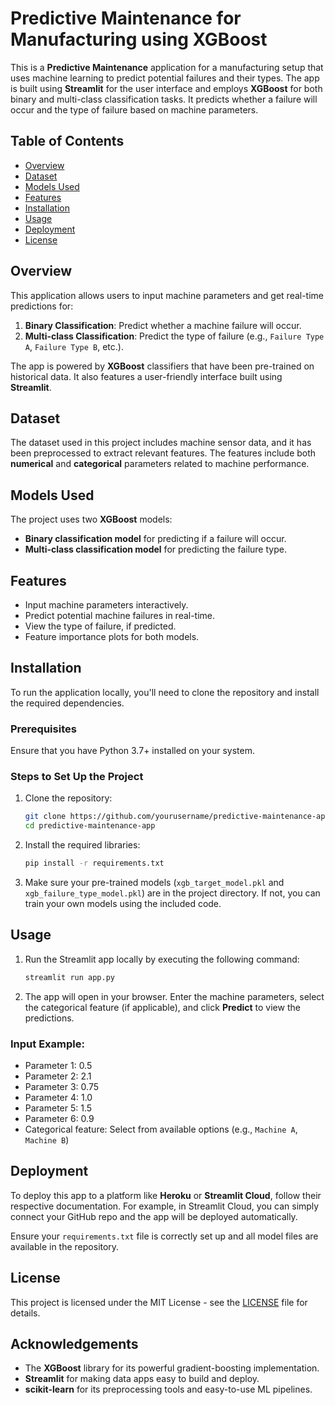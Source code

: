 # Predictive Maintenance for Manufacturing using XGBoost

This is a **Predictive Maintenance** application for a manufacturing setup that uses machine learning to predict potential failures and their types. The app is built using **Streamlit** for the user interface and employs **XGBoost** for both binary and multi-class classification tasks. It predicts whether a failure will occur and the type of failure based on machine parameters.

## Table of Contents
- [Overview](#overview)
- [Dataset](#dataset)
- [Models Used](#models-used)
- [Features](#features)
- [Installation](#installation)
- [Usage](#usage)
- [Deployment](#deployment)
- [License](#license)

## Overview
This application allows users to input machine parameters and get real-time predictions for:
1. **Binary Classification**: Predict whether a machine failure will occur.
2. **Multi-class Classification**: Predict the type of failure (e.g., `Failure Type A`, `Failure Type B`, etc.).

The app is powered by **XGBoost** classifiers that have been pre-trained on historical data. It also features a user-friendly interface built using **Streamlit**.

## Dataset
The dataset used in this project includes machine sensor data, and it has been preprocessed to extract relevant features. The features include both **numerical** and **categorical** parameters related to machine performance.

## Models Used
The project uses two **XGBoost** models:
- **Binary classification model** for predicting if a failure will occur.
- **Multi-class classification model** for predicting the failure type.

## Features
- Input machine parameters interactively.
- Predict potential machine failures in real-time.
- View the type of failure, if predicted.
- Feature importance plots for both models.

## Installation
To run the application locally, you'll need to clone the repository and install the required dependencies.

### Prerequisites
Ensure that you have Python 3.7+ installed on your system.

### Steps to Set Up the Project
1. Clone the repository:
    ```bash
    git clone https://github.com/yourusername/predictive-maintenance-app.git
    cd predictive-maintenance-app
    ```

2. Install the required libraries:
    ```bash
    pip install -r requirements.txt
    ```

3. Make sure your pre-trained models (`xgb_target_model.pkl` and `xgb_failure_type_model.pkl`) are in the project directory. If not, you can train your own models using the included code.

## Usage
1. Run the Streamlit app locally by executing the following command:
    ```bash
    streamlit run app.py
    ```

2. The app will open in your browser. Enter the machine parameters, select the categorical feature (if applicable), and click **Predict** to view the predictions.

### Input Example:
- Parameter 1: 0.5
- Parameter 2: 2.1
- Parameter 3: 0.75
- Parameter 4: 1.0
- Parameter 5: 1.5
- Parameter 6: 0.9
- Categorical feature: Select from available options (e.g., `Machine A`, `Machine B`)

## Deployment
To deploy this app to a platform like **Heroku** or **Streamlit Cloud**, follow their respective documentation. For example, in Streamlit Cloud, you can simply connect your GitHub repo and the app will be deployed automatically.

Ensure your `requirements.txt` file is correctly set up and all model files are available in the repository.

## License
This project is licensed under the MIT License - see the [LICENSE](LICENSE) file for details.

## Acknowledgements
- The **XGBoost** library for its powerful gradient-boosting implementation.
- **Streamlit** for making data apps easy to build and deploy.
- **scikit-learn** for its preprocessing tools and easy-to-use ML pipelines.
